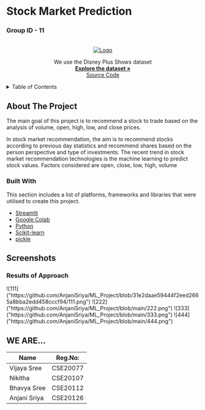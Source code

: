 # Stock Market Prediction

<h3> Group ID - 11 </h3>
<br />
<div align="center">
  <a href="https://github.com/othneildrew/Best-README-Template">
    <img src="Disney.png" alt="Logo">
  </a>
 </div>
 <div align="center">
<p align="center">
We use the Disney Plus Shows dataset 
    <br />
    <a href=https://github.com/AnjaniSriya/RecommendationSystem/blob/master/disney_plus_shows.csv><strong>Explore the dataset »</strong></a>
    <br />
    <a href="https://github.com/AnjaniSriya/RecommendationSystem/blob/master/Disney_recomm.ipynb">Source Code</a>
  </p>
</div>


<!-- TABLE OF CONTENTS -->
<details>
  <summary>Table of Contents</summary>
  <ol>
    <li>
      <a href="#about-the-project">About The Project</a>
      <ul>
        <li><a href="#built-with">Built With</a></li>
      </ul>
    </li>
    <li>
      <a href="#Screenshots">Screenshots</a>
    </li>    
    <li><a href="#WE ARE.......">WE ARE.......</a></li>
  </ol>
</details>



<!-- ABOUT THE PROJECT -->
## About The Project

<p>The main goal of this project is to recommend a stock to trade based on the analysis of volume, open, high, low, and close prices.</p>
<p>In stock market recommendation, the aim is to recommend stocks according to previous day statistics and recommend shares based on the person perspective and type of investments. The recent trend in stock market recommendation technologies is the machine learning to predict stock values. Factors considered are open, close, low, high, volume</p>


### Built With

This section includes a list of platforms, frameworks and libraries that were utilised to create this project.

* [Streamlit](https://docs.streamlit.io/)
* [Google Colab](https://research.google.com/colaboratory/)
* [Python](https://www.python.org/)
* [Scikit-learn](https://scikit-learn.org/stable/)
* [pickle](https://docs.python.org/3/library/pickle.html)


<!-- SCREENSHOTS -->
## Screenshots

<h3> Results of Approach  </h3>
![111]("https://github.com/AnjaniSriya/ML_Project/blob/31e2daae59444f2eed2665a8bba2edd458cccf94/111.png")
![222]("https://github.com/AnjaniSriya/ML_Project/blob/main/222.png")
![333]("https://github.com/AnjaniSriya/ML_Project/blob/main/333.png")
![444]("https://github.com/AnjaniSriya/ML_Project/blob/main/444.png")


<!-- TEAM MEMBERS -->
## WE ARE...

Name          | Reg.No:
------------- | -------------
Vijaya Sree   | CSE20077
Nikitha       | CSE20107
Bhavya Sree   | CSE20112
Anjani Sriya  | CSE20126
